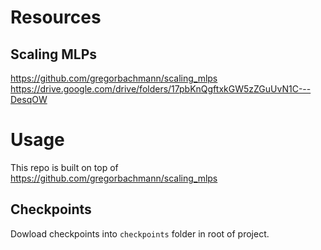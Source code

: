 # Resources

## Scaling MLPs
https://github.com/gregorbachmann/scaling_mlps
https://drive.google.com/drive/folders/17pbKnQgftxkGW5zZGuUvN1C---DesqOW



# Usage
This repo is built on top of https://github.com/gregorbachmann/scaling_mlps

## Checkpoints
Dowload checkpoints into `checkpoints` folder in root of project.